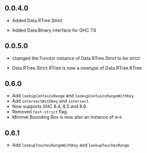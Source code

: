 ## 0.0.4.0

* Added Data.RTree.Strict

* Added Data.Binary interface for GHC 7.6

## 0.0.5.0

* changed the Functor instance of Data.RTree.Strict to be strict

* Data.RTree.Strict.RTree is now a newtype of Data.RTree.RTree

## 0.6.0

* Add `lookupContainsRange` and `lookupContainsRangeWithKey`.
* Add `intersectWithKey` and `intersect`.
* Now supports GHC 8.4, 8.5 and 8.6.
* Removed `test-strict` flag.
* Minimal Bounding Box is now also an instance of `Ord`


## 0.6.1

* Add `lookupTouchesRangeWithKey` and `lookupTouchesRange`.